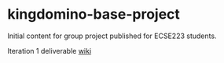 # kingdomino-base-project
Initial content for group project published for ECSE223 students.


Iteration 1 deliverable [wiki](https://github.com/McGill-ECSE223-Winter2020/ecse223-group-project-04/wiki/Iteration-1)
